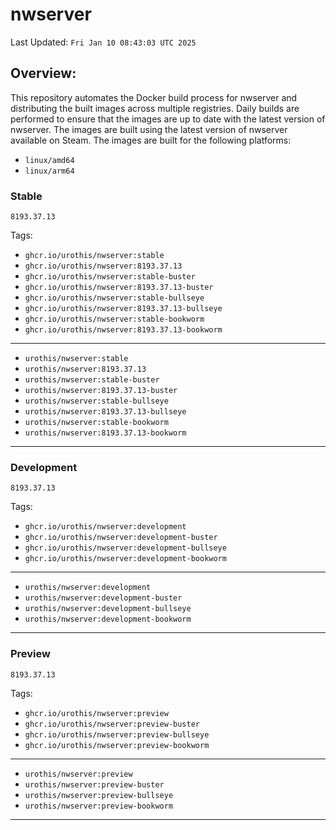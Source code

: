 # <b>nwserver</b>

Last Updated: `Fri Jan 10 08:43:03 UTC 2025`

## Overview:
This repository automates the Docker build process for nwserver and distributing the built images across multiple registries. Daily builds are performed to ensure that the images are up to date with the latest version of nwserver. The images are built using the latest version of nwserver available on Steam.
The images are built for the following platforms:

- `linux/amd64`
- `linux/arm64`

### Stable
`8193.37.13`

Tags: 

- `ghcr.io/urothis/nwserver:stable`
- `ghcr.io/urothis/nwserver:8193.37.13`
- `ghcr.io/urothis/nwserver:stable-buster`
- `ghcr.io/urothis/nwserver:8193.37.13-buster`
- `ghcr.io/urothis/nwserver:stable-bullseye`
- `ghcr.io/urothis/nwserver:8193.37.13-bullseye`
- `ghcr.io/urothis/nwserver:stable-bookworm`
- `ghcr.io/urothis/nwserver:8193.37.13-bookworm`
---
- `urothis/nwserver:stable`
- `urothis/nwserver:8193.37.13`
- `urothis/nwserver:stable-buster`
- `urothis/nwserver:8193.37.13-buster`
- `urothis/nwserver:stable-bullseye`
- `urothis/nwserver:8193.37.13-bullseye`
- `urothis/nwserver:stable-bookworm`
- `urothis/nwserver:8193.37.13-bookworm`
---

### Development
`8193.37.13`

Tags: 

- `ghcr.io/urothis/nwserver:development`
- `ghcr.io/urothis/nwserver:development-buster`
- `ghcr.io/urothis/nwserver:development-bullseye`
- `ghcr.io/urothis/nwserver:development-bookworm`
---
- `urothis/nwserver:development`
- `urothis/nwserver:development-buster`
- `urothis/nwserver:development-bullseye`
- `urothis/nwserver:development-bookworm`
---

### Preview
`8193.37.13`

Tags: 

- `ghcr.io/urothis/nwserver:preview`
- `ghcr.io/urothis/nwserver:preview-buster`
- `ghcr.io/urothis/nwserver:preview-bullseye`
- `ghcr.io/urothis/nwserver:preview-bookworm`
---
- `urothis/nwserver:preview`
- `urothis/nwserver:preview-buster`
- `urothis/nwserver:preview-bullseye`
- `urothis/nwserver:preview-bookworm`
---
